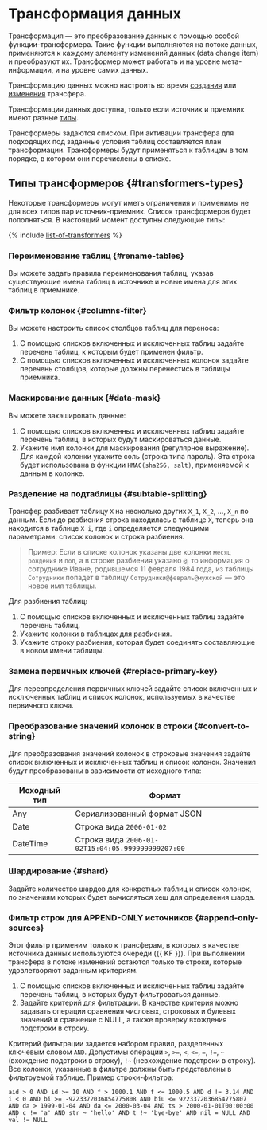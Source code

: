 # Трансформация данных

Трансформация — это преобразование данных с помощью особой функции-трансформера. Такие функции выполняются на потоке данных, применяются к каждому элементу изменений данных (data change item) и преобразуют их. Трансформер может работать и на уровне мета-информации, и на уровне самих данных.

Трансформацию данных можно настроить во время [создания](../operations/transfer.md#create) или [изменения](../operations/transfer.md#update) трансфера.

Трансформация данных доступна, только если источник и приемник имеют разные [типы](../concepts/index.md#connectivity-matrix).

Трансформеры задаются списком. При активации трансфера для подходящих под заданные условия таблиц составляется план трансформации. Трансформеры будут применяться к таблицам в том порядке, в котором они перечислены в списке.

## Типы трансформеров {#transformers-types}

Некоторые трансформеры могут иметь ограничения и применимы не для всех типов пар источник-приемник. Список трансформеров будет пополняться. В настоящий момент доступны следующие типы:

{% include [list-of-transformers](../../_includes/data-transfer/list-of-transformers.md) %}

### Переименование таблиц {#rename-tables}

Вы можете задать правила переименования таблиц, указав существующие имена таблиц в источнике и новые имена для этих таблиц в приемнике.

### Фильтр колонок {#columns-filter}

Вы можете настроить список столбцов таблиц для переноса:

1. С помощью списков включенных и исключенных таблиц задайте перечень таблиц, к которым будет применен фильтр.
1. С помощью списков включенных и исключенных колонок задайте перечень столбцов, которые должны перенестись в таблицы приемника.

### Маскирование данных {#data-mask}

Вы можете захэшировать данные:

1. С помощью списков включенных и исключенных таблиц задайте перечень таблиц, в которых будут маскироваться данные.
1. Укажите имя колонки для маскирования (регулярное выражение). Для каждой колонки укажите соль (строка типа пароль). Эта строка будет использована в функции `HMAC(sha256, salt)`, применяемой к данным в колонке.

### Разделение на подтаблицы {#subtable-splitting}

Трансфер разбивает таблицу `X` на несколько других `X_1`, `X_2`, …, `X_n` по данным. Если до разбиения строка находилась в таблице `X`, теперь она находится в таблице `X_i`, где `i` определяется следующими параметрами: список колонок и строка разбиения. 

> Пример:
> Если в списке колонок указаны две колонки `месяц рождения` и `пол`, а в строке разбиения указано `@`, то информация о сотруднике Иване, родившемся 11 февраля 1984 года, из таблицы `Сотрудники` попадет в таблицу `Сотрудники@февраль@мужской` — это новое имя таблицы.

Для разбиения таблиц:

1. С помощью списков включенных и исключенных таблиц задайте перечень таблиц.
1. Укажите колонки в таблицах для разбиения.
1. Укажите строку разбиения, которая будет соединять составляющие в новом имени таблицы.

### Замена первичных ключей {#replace-primary-key}

Для переопределения первичных ключей задайте список включенных и исключенных таблиц и список колонок, используемых в качестве первичного ключа.

### Преобразование значений колонок в строки {#convert-to-string}

Для преобразования значений колонок в строковые значения задайте список включенных и исключенных таблиц и список колонок. Значения будут преобразованы в зависимости от исходного типа:

| Исходный тип | Формат                                            |
|--------------|---------------------------------------------------|
| Any          | Сериализованный формат JSON                       |
| Date         | Строка вида `2006-01-02`                          |
| DateTime     | Строка вида `2006-01-02T15:04:05.999999999Z07:00` |

### Шардирование {#shard}

Задайте количество шардов для конкретных таблиц и список колонок, по значениям которых будет вычисляться хеш для определения шарда.

### Фильтр строк для APPEND-ONLY источников {#append-only-sources}

Этот фильтр применим только к трансферам, в которых в качестве источника данных используются очереди ({{ KF }}). При выполнении трансфера в потоке изменений остаются только те строки, которые удовлетворяют заданным критериям.

1. С помощью списков включенных и исключенных таблиц задайте перечень таблиц, в которых будут фильтроваться данные.
1. Задайте критерий для фильтрации. В качестве критерия можно задавать операции сравнения числовых, строковых и булевых значений и сравнение с NULL, а также проверку вхождения подстроки в строку.

Критерий фильтрации задается набором правил, разделенных ключевым словом `AND`. Допустимы операции `>`, `>=`, `<`, `<=`, `=`, `!=`, `~` (вхождение подстроки в строку), `!~` (невхождение подстроки в строку). Все колонки, указанные в фильтре должны быть представлены в фильтруемой таблице.
Пример строки-фильтра:
```
aid > 0 AND id >= 10 AND f > 1000.1 AND f <= 1000.5 AND d != 3.14 AND i < 0 AND bi >= -9223372036854775808 AND biu <= 9223372036854775807 AND da > 1999-01-04 AND da <= 2000-03-04 AND ts > 2000-01-01T00:00:00 AND c != 'a' AND str ~ 'hello' AND t !~ 'bye-bye' AND nil = NULL AND val != NULL
```

